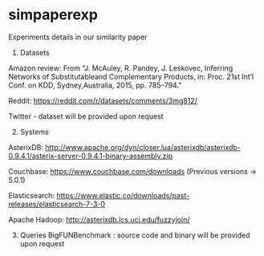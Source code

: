 # simpaperexp
Experiments details in our similarity paper

1. Datasets

Amazon review: From "J. McAuley,  R.  Pandey,  J.  Leskovec,  Inferring  Networks  of  Substitutableand Complementary Products, in:  Proc. 21st Int’l Conf. on KDD, Sydney,Australia, 2015, pp. 785–794."

Reddit: https://reddit.com/r/datasets/comments/3mg812/

Twitter - dataset will be provided upon request

2. Systems

AsterixDB: http://www.apache.org/dyn/closer.lua/asterixdb/asterixdb-0.9.4.1/asterix-server-0.9.4.1-binary-assembly.zip

Couchbase: https://www.couchbase.com/downloads (Previous versions -> 5.0.1)

Elasticsearch: https://www.elastic.co/downloads/past-releases/elasticsearch-7-3-0

Apache Hadoop: http://asterixdb.ics.uci.edu/fuzzyjoin/

3. Queries
BigFUNBenchmark : source code and binary will be provided upon request

